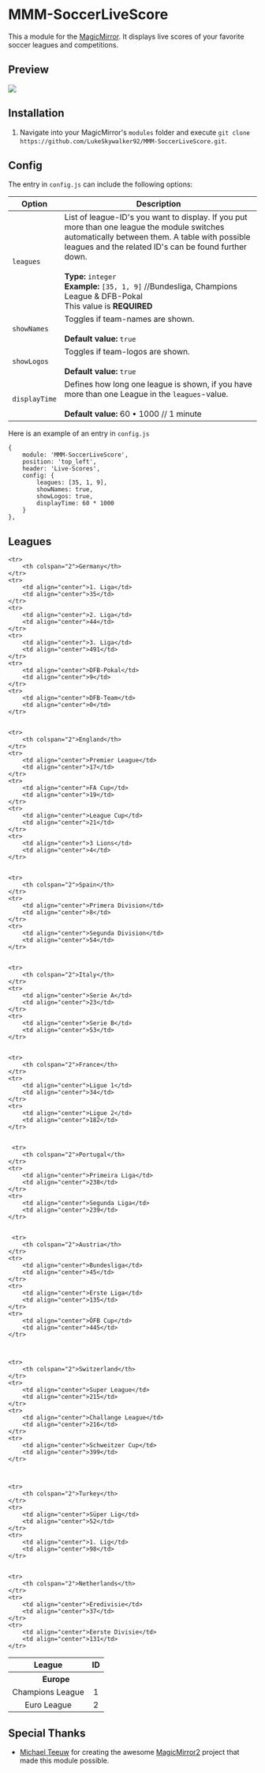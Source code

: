 MMM-SoccerLiveScore
===================
This a module for the [MagicMirror](https://github.com/MichMich/MagicMirror). It displays live scores of your favorite soccer leagues and competitions.

## Preview

![](https://github.com/LukeSkywalker92/MMM-SoccerLiveScore/blob/master/preview.png)

## Installation
1. Navigate into your MagicMirror's `modules` folder and execute `git clone https://github.com/LukeSkywalker92/MMM-SoccerLiveScore.git`.


## Config
The entry in `config.js` can include the following options:

|Option|Description|
|---|---|
|`leagues`|List of league-ID's you want to display. If you put more than one league the module switches automatically between them. A table with possible leagues and the related ID's can be found further down.<br><br>**Type:** `integer`<br>**Example:** `[35, 1, 9]` //Bundesliga, Champions League & DFB-Pokal<br>This value is **REQUIRED**|
|`showNames`|Toggles if team-names are shown. <br><br>**Default value:** `true`|
|`showLogos`|Toggles if team-logos are shown.<br><br>**Default value:** `true`|
|`displayTime`|Defines how long one league is shown, if you have more than one League in the `leagues`-value.<br><br>**Default value:** 60 • 1000 // 1 minute|




Here is an example of an entry in `config.js`
```
{
	module: 'MMM-SoccerLiveScore',
	position: 'top_left',
	header: 'Live-Scores',
	config: {
		leagues: [35, 1, 9],
        showNames: true,
        showLogos: true,
        displayTime: 60 * 1000
	}
},
```

## Leagues
<table>
    <tr>
        <th>League</th>
        <th>ID</th>
    </tr>
    <tr>
        <th colspan="2">Europe</th>
    </tr>
    <tr>
        <td align="center">Champions League</td>
        <td align="center">1</td>
    </tr>
    <tr>
        <td align="center">Euro League</td>
        <td align="center">2</td>
    </tr>
    
    
    <tr>
        <th colspan="2">Germany</th>
    </tr>
    <tr>
        <td align="center">1. Liga</td>
        <td align="center">35</td>
    </tr>
    <tr>
        <td align="center">2. Liga</td>
        <td align="center">44</td>
    </tr>
    <tr>
        <td align="center">3. Liga</td>
        <td align="center">491</td>
    </tr>
    <tr>
        <td align="center">DFB-Pokal</td>
        <td align="center">9</td>
    </tr>
    <tr>
        <td align="center">DFB-Team</td>
        <td align="center">0</td>
    </tr>
    
    
    <tr>
        <th colspan="2">England</th>
    </tr>
    <tr>
        <td align="center">Premier League</td>
        <td align="center">17</td>
    </tr>
    <tr>
        <td align="center">FA Cup</td>
        <td align="center">19</td>
    </tr>
    <tr>
        <td align="center">League Cup</td>
        <td align="center">21</td>
    </tr>
    <tr>
        <td align="center">3 Lions</td>
        <td align="center">4</td>
    </tr>
    
    
    <tr>
        <th colspan="2">Spain</th>
    </tr>
    <tr>
        <td align="center">Primera Division</td>
        <td align="center">8</td>
    </tr>
    <tr>
        <td align="center">Segunda Division</td>
        <td align="center">54</td>
    </tr>
    
    
    <tr>
        <th colspan="2">Italy</th>
    </tr>
    <tr>
        <td align="center">Serie A</td>
        <td align="center">23</td>
    </tr>
    <tr>
        <td align="center">Serie B</td>
        <td align="center">53</td>
    </tr>
    
    
    <tr>
        <th colspan="2">France</th>
    </tr>
    <tr>
        <td align="center">Ligue 1</td>
        <td align="center">34</td>
    </tr>
    <tr>
        <td align="center">Ligue 2</td>
        <td align="center">182</td>
    </tr>
    
    
     <tr>
        <th colspan="2">Portugal</th>
    </tr>
    <tr>
        <td align="center">Primeira Liga</td>
        <td align="center">238</td>
    </tr>
    <tr>
        <td align="center">Segunda Liga</td>
        <td align="center">239</td>
    </tr>
    
    
     <tr>
        <th colspan="2">Austria</th>
    </tr>
    <tr>
        <td align="center">Bundesliga</td>
        <td align="center">45</td>
    </tr>
    <tr>
        <td align="center">Erste Liga</td>
        <td align="center">135</td>
    </tr>
    <tr>
        <td align="center">ÖFB Cup</td>
        <td align="center">445</td>
    </tr>
    
    
    
    <tr>
        <th colspan="2">Switzerland</th>
    </tr>
    <tr>
        <td align="center">Super League</td>
        <td align="center">215</td>
    </tr>
    <tr>
        <td align="center">Challange League</td>
        <td align="center">216</td>
    </tr>
    <tr>
        <td align="center">Schweitzer Cup</td>
        <td align="center">399</td>
    </tr>
    
    
    
    <tr>
        <th colspan="2">Turkey</th>
    </tr>
    <tr>
        <td align="center">Süper Lig</td>
        <td align="center">52</td>
    </tr>
    <tr>
        <td align="center">1. Lig</td>
        <td align="center">98</td>
    </tr>
    
    
    <tr>
        <th colspan="2">Netherlands</th>
    </tr>
    <tr>
        <td align="center">Eredivisie</td>
        <td align="center">37</td>
    </tr>
    <tr>
        <td align="center">Eerste Divisie</td>
        <td align="center">131</td>
    </tr>
    
</table>



## Special Thanks
- [Michael Teeuw](https://github.com/MichMich) for creating the awesome [MagicMirror2](https://github.com/MichMich/MagicMirror/tree/develop) project that made this module possible.
